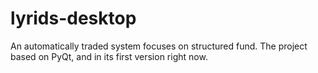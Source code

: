 # lyrids-desktop
An automatically traded system focuses on structured fund. The project based on PyQt, and in its first version right now.
